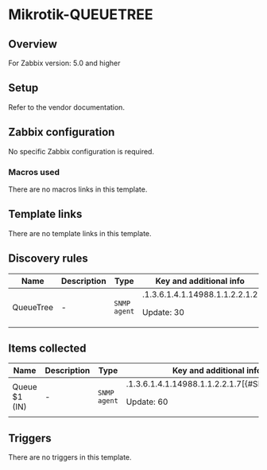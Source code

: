 # Mikrotik-QUEUETREE

## Overview

For Zabbix version: 5.0 and higher

## Setup

Refer to the vendor documentation.

## Zabbix configuration

No specific Zabbix configuration is required.

### Macros used

There are no macros links in this template.

## Template links

There are no template links in this template.

## Discovery rules

|Name|Description|Type|Key and additional info|
|----|-----------|----|----|
|QueueTree|<p>-</p>|`SNMP agent`|.1.3.6.1.4.1.14988.1.1.2.2.1.2<p>Update: 30</p>|
## Items collected

|Name|Description|Type|Key and additional info|
|----|-----------|----|----|
|Queue $1 (IN)|<p>-</p>|`SNMP agent`|.1.3.6.1.4.1.14988.1.1.2.2.1.7[{#SNMPVALUE}]<p>Update: 60</p>|
## Triggers

There are no triggers in this template.

